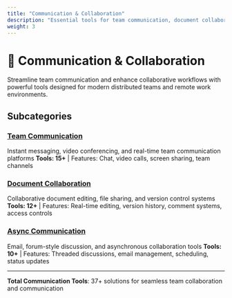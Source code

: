 ```yaml
---
title: "Communication & Collaboration"
description: "Essential tools for team communication, document collaboration, and remote work coordination"
weight: 3
---
```


# 💬 Communication & Collaboration

Streamline team communication and enhance collaborative workflows with powerful tools designed for modern distributed teams and remote work environments.

## Subcategories

### [Team Communication](/categories/communication-collaboration/team-communication/)
Instant messaging, video conferencing, and real-time team communication platforms
**Tools: 15+** | Features: Chat, video calls, screen sharing, team channels

### [Document Collaboration](/categories/communication-collaboration/document-collaboration/)  
Collaborative document editing, file sharing, and version control systems
**Tools: 12+** | Features: Real-time editing, version history, comment systems, access controls

### [Async Communication](/categories/communication-collaboration/async-communication/)
Email, forum-style discussion, and asynchronous collaboration tools
**Tools: 10+** | Features: Threaded discussions, email management, scheduling, status updates

---

**Total Communication Tools**: 37+ solutions for seamless team collaboration and communication